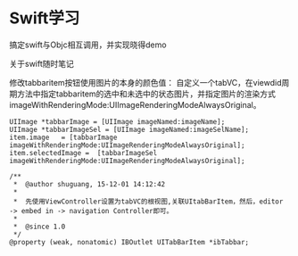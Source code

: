 # Swift学习

搞定swift与Objc相互调用，并实现晓得demo

关于swift随时笔记

修改tabbaritem按钮使用图片的本身的颜色值：
自定义一个tabVC，在viewdid周期方法中指定tabbaritem的选中和未选中的状态图片，并指定图片的渲染方式imageWithRenderingMode:UIImageRenderingModeAlwaysOriginal。
```objc
UIImage *tabbarImage = [UIImage imageNamed:imageName];
UIImage *tabbarImageSel = [UIImage imageNamed:imageSelName];
item.image   = [tabbarImage imageWithRenderingMode:UIImageRenderingModeAlwaysOriginal];
item.selectedImage =  [tabbarImageSel imageWithRenderingMode:UIImageRenderingModeAlwaysOriginal];
```
```objc
/**
 *  @author shuguang, 15-12-01 14:12:42
 *
 *  先使用ViewController设置为tabVC的根视图,关联UItabBarItem，然后，editor -> embed in -> navigation Controller即可。
 *
 *  @since 1.0
 */
@property (weak, nonatomic) IBOutlet UITabBarItem *ibTabbar;
```
